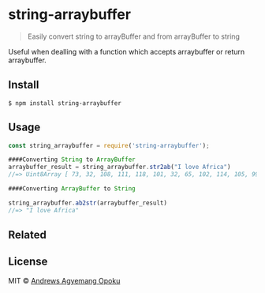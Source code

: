 # string-arraybuffer

> Easily convert string to arrayBuffer and from arrayBuffer to string

Useful when dealling with a function which accepts arraybuffer or return arraybuffer.


## Install

```
$ npm install string-arraybuffer
```


## Usage

```js
const string_arraybuffer = require('string-arraybuffer');

####Converting String to ArrayBuffer
arraybuffer_result = string_arraybuffer.str2ab("I love Africa")
//=> Uint8Array [ 73, 32, 108, 111, 118, 101, 32, 65, 102, 114, 105, 99, 97 ]

####Converting ArrayBuffer to String

string_arraybuffer.ab2str(arraybuffer_result)
//=> "I love Africa"
```


## Related

## License

MIT © [Andrews Agyemang Opoku](http://fandrews.com)
